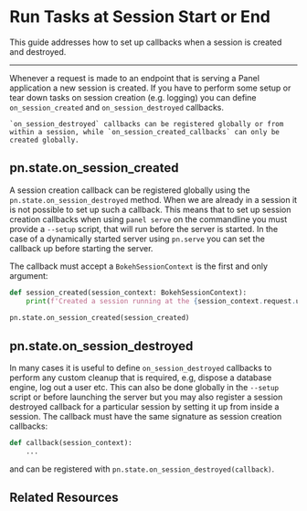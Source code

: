 # Run Tasks at Session Start or End

This guide addresses how to set up callbacks when a session is created and destroyed.

---

Whenever a request is made to an endpoint that is serving a Panel application a new session is created. If you have to perform some setup or tear down tasks on session creation (e.g. logging) you can define `on_session_created` and `on_session_destroyed` callbacks.

```{note}
`on_session_destroyed` callbacks can be registered globally or from within a session, while `on_session_created_callbacks` can only be created globally.
```

## pn.state.on_session_created

A session creation callback can be registered globally using the `pn.state.on_session_destroyed` method. When we are already in a session it is not possible to set up such a callback. This means that to set up session creation callbacks when using `panel serve` on the commandline you must provide a `--setup` script, that will run before the server is started. In the case of a dynamically started server using `pn.serve` you can set the callback up before starting the server.

The callback must accept a `BokehSessionContext` is the first and only argument:

```python
def session_created(session_context: BokehSessionContext):
    print(f'Created a session running at the {session_context.request.uri} endpoint')

pn.state.on_session_created(session_created)
```

## pn.state.on_session_destroyed

In many cases it is useful to define `on_session_destroyed` callbacks to perform any custom cleanup that is required, e.g,  dispose  a database engine, log out a user etc. This can also be done globally in the `--setup` script or before launching the server but you may also register a session destroyed callback for a particular session by setting it up from inside a session. The callback must have the same signature as session creation callbacks:

```python
def callback(session_context):
    ...
```

and can be registered with `pn.state.on_session_destroyed(callback)`.

## Related Resources
